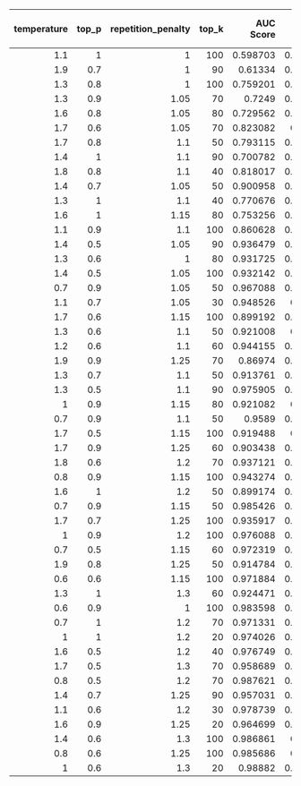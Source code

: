 |   temperature |   top_p |   repetition_penalty |   top_k |   AUC Score |   pAUC Score |   AP Score |   mean MAGE Score |   STDEV MAGE Score |
|--------------:|--------:|---------------------:|--------:|------------:|-------------:|-----------:|------------------:|-------------------:|
|           1.1 |     1   |                 1    |     100 |    0.598703 |     0.521484 | 0.00550693 |          0.430319 |         0.48139    |
|           1.9 |     0.7 |                 1    |      90 |    0.61334  |     0.538691 | 0.00872727 |          0.51924  |         0.500667   |
|           1.3 |     0.8 |                 1    |     100 |    0.759201 |     0.570081 | 0.0126331  |          0.753418 |         0.424685   |
|           1.3 |     0.9 |                 1.05 |      70 |    0.7249   |     0.582443 | 0.0127509  |          0.619501 |         0.486703   |
|           1.6 |     0.8 |                 1.05 |      80 |    0.729562 |     0.614371 | 0.023381   |          0.660234 |         0.476492   |
|           1.7 |     0.6 |                 1.05 |      70 |    0.823082 |     0.60283  | 0.0250402  |          0.817888 |         0.376954   |
|           1.7 |     0.8 |                 1.1  |      50 |    0.793115 |     0.646232 | 0.037394   |          0.711634 |         0.441059   |
|           1.4 |     1   |                 1.1  |      90 |    0.700782 |     0.617834 | 0.0534644  |          0.603795 |         0.485615   |
|           1.8 |     0.8 |                 1.1  |      40 |    0.818017 |     0.676217 | 0.0574514  |          0.746407 |         0.431668   |
|           1.4 |     0.7 |                 1.05 |      50 |    0.900958 |     0.676706 | 0.0580295  |          0.919125 |         0.273229   |
|           1.3 |     1   |                 1.1  |      40 |    0.770676 |     0.656084 | 0.0585442  |          0.690616 |         0.458202   |
|           1.6 |     1   |                 1.15 |      80 |    0.753256 |     0.672784 | 0.092383   |          0.673379 |         0.459114   |
|           1.1 |     0.9 |                 1.1  |     100 |    0.860628 |     0.672947 | 0.0976736  |          0.882115 |         0.316532   |
|           1.4 |     0.5 |                 1.05 |      90 |    0.936479 |     0.770588 | 0.101842   |          0.959234 |         0.196464   |
|           1.3 |     0.6 |                 1    |      80 |    0.931725 |     0.764784 | 0.114332   |          0.959337 |         0.197753   |
|           1.4 |     0.5 |                 1.05 |     100 |    0.932142 |     0.763668 | 0.115759   |          0.957493 |         0.190464   |
|           0.7 |     0.9 |                 1.05 |      50 |    0.967088 |     0.815517 | 0.128807   |          0.979936 |         0.141217   |
|           1.1 |     0.7 |                 1.05 |      30 |    0.948526 |     0.81702  | 0.128843   |          0.959092 |         0.196626   |
|           1.7 |     0.6 |                 1.15 |     100 |    0.899192 |     0.765635 | 0.158879   |          0.873873 |         0.325716   |
|           1.3 |     0.6 |                 1.1  |      50 |    0.921008 |     0.79197  | 0.162045   |          0.881253 |         0.324618   |
|           1.2 |     0.6 |                 1.1  |      60 |    0.944155 |     0.785255 | 0.163904   |          0.9603   |         0.192338   |
|           1.9 |     0.9 |                 1.25 |      70 |    0.86974  |     0.755548 | 0.183049   |          0.82002  |         0.385177   |
|           1.3 |     0.7 |                 1.1  |      50 |    0.913761 |     0.753937 | 0.193376   |          0.910791 |         0.273543   |
|           1.3 |     0.5 |                 1.1  |      90 |    0.975905 |     0.825297 | 0.195579   |          0.999609 |         0.00220378 |
|           1   |     0.9 |                 1.15 |      80 |    0.921082 |     0.76838  | 0.200211   |          0.92757  |         0.246891   |
|           0.7 |     0.9 |                 1.1  |      50 |    0.9589   |     0.804591 | 0.225555   |          0.995303 |         0.0253222  |
|           1.7 |     0.5 |                 1.15 |     100 |    0.919488 |     0.77419  | 0.233425   |          0.939456 |         0.234864   |
|           1.7 |     0.9 |                 1.25 |      60 |    0.903438 |     0.824495 | 0.27444    |          0.880513 |         0.324542   |
|           1.8 |     0.6 |                 1.2  |      70 |    0.937121 |     0.838739 | 0.307495   |          0.939349 |         0.239693   |
|           0.8 |     0.9 |                 1.15 |     100 |    0.943274 |     0.867137 | 0.309568   |          0.938307 |         0.234046   |
|           1.6 |     1   |                 1.2  |      50 |    0.899174 |     0.808084 | 0.32863    |          0.880171 |         0.324211   |
|           0.7 |     0.9 |                 1.15 |      50 |    0.985426 |     0.900989 | 0.361462   |          0.999789 |         0.00128878 |
|           1.7 |     0.7 |                 1.25 |     100 |    0.935917 |     0.859747 | 0.362312   |          0.923496 |         0.262448   |
|           1   |     0.9 |                 1.2  |     100 |    0.976088 |     0.883735 | 0.374674   |          0.980483 |         0.135836   |
|           0.7 |     0.5 |                 1.15 |      60 |    0.972319 |     0.895324 | 0.382302   |          0.97995  |         0.141398   |
|           1.9 |     0.8 |                 1.25 |      50 |    0.914784 |     0.847946 | 0.398971   |          0.880546 |         0.32649    |
|           0.6 |     0.6 |                 1.15 |     100 |    0.971884 |     0.914474 | 0.408748   |          0.963285 |         0.182369   |
|           1.3 |     1   |                 1.3  |      60 |    0.924471 |     0.891318 | 0.463542   |          0.880506 |         0.326056   |
|           0.6 |     0.9 |                 1    |     100 |    0.983598 |     0.944688 | 0.481878   |          0.979995 |         0.141343   |
|           0.7 |     1   |                 1.2  |      70 |    0.971331 |     0.902456 | 0.483602   |          0.961041 |         0.192742   |
|           1   |     1   |                 1.2  |      20 |    0.974026 |     0.916615 | 0.505544   |          0.960604 |         0.194883   |
|           1.6 |     0.5 |                 1.2  |      40 |    0.976749 |     0.930075 | 0.517845   |          0.979641 |         0.141307   |
|           1.7 |     0.5 |                 1.3  |      70 |    0.958689 |     0.910848 | 0.524401   |          0.959995 |         0.197284   |
|           0.8 |     0.5 |                 1.2  |      70 |    0.987621 |     0.937255 | 0.552955   |          0.980878 |         0.135107   |
|           1.4 |     0.7 |                 1.25 |      90 |    0.957031 |     0.903517 | 0.554183   |          0.922921 |         0.264354   |
|           1.1 |     0.6 |                 1.2  |      30 |    0.978739 |     0.943686 | 0.555845   |          0.979986 |         0.141409   |
|           1.6 |     0.9 |                 1.25 |      20 |    0.964699 |     0.930468 | 0.567281   |          0.959396 |         0.197021   |
|           1.4 |     0.6 |                 1.3  |     100 |    0.986861 |     0.94178  | 0.589008   |          0.980222 |         0.139735   |
|           0.8 |     0.6 |                 1.25 |     100 |    0.985686 |     0.94552  | 0.605561   |          0.980021 |         0.141166   |
|           1   |     0.6 |                 1.3  |      20 |    0.98882  |     0.965309 | 0.682222   |          0.980177 |         0.140059   |